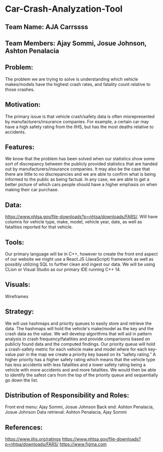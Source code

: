# Car-Crash-Analyzation-Tool
## Team Name: AJA Carrssss
## Team Members: Ajay Sommi, Josue Johnson, Ashton Penalacia

## Problem:
The problem we are trying to solve is understanding which vehicle makes/models have the highest crash rates, and fatality count relative to those crashes. 

## Motivation:
The primary issue is that vehicle crash/safety data is often misrepresented by manufacturers/insurance companies. For example, a certain car may have a high safety rating from the IIHS, but has the most deaths relative to accidents.

## Features:
We know that the problem has been solved when our statistics show some sort of discrepancy between the publicly provided statistics that are handed out by manufacturers/insurance companies. It may also be the case that there are little to no discrepancies and we are able to confirm what is being informed to the public as being factual. In any case, we are able to get a better picture of which cars people should have a higher emphasis on when making their car purchase.

## Data:
https://www.nhtsa.gov/file-downloads?p=nhtsa/downloads/FARS/. Will have columns for vehicle type, make, model, vehicle year,  date, as well as fatalities reported for that vehicle.

## Tools:
Our primary language will be in C++, however to create the front end aspect of our website we might use a React.JS (JavaScript) framework as well as possibly utilizing SQL to further clean and ingest our data. We will be using CLion or Visual Studio as our primary IDE running C++ 14.

## Visuals: 
Wireframes


## Strategy:
We will use hashmaps and priority queues to easily store and retrieve the data. The hashmaps will hold the vehicle's make/model as the key and the crash data as the value. We will develop algorithms that will aid in pattern analysis in crash frequency/fatalities and provide comparisons based on publicly found data and the computed findings. Our priority queue will hold a crash-safety metric for each vehicle make and model where for each key-value pair in the map we create a priority key based on its “safety rating.” A higher priority has a higher safety rating which means that the vehicle type has less accidents with less fatalities and a lower safety rating being a vehicle with more accidents and and more fatalities. We would then be able to identify the safest cars from the top of the priority queue and sequentially go down the list.

## Distribution of Responsibility and Roles:
Front end menu: Ajay Sommi, Josue Johnson Back end: Ashton Penalacia, Josue Johnson Data retrieval: Ashton Penalacia, Ajay Sommi

## References:
https://www.iihs.org/ratings 
https://www.nhtsa.gov/file-downloads?p=nhtsa/downloads/FARS/
https://www.figma.com
